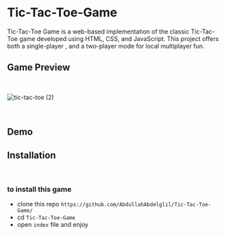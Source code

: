 # Tic-Tac-Toe-Game
Tic-Tac-Toe Game is a web-based implementation of the classic Tic-Tac-Toe game developed using HTML, CSS, and JavaScript. This project offers both a single-player , and a two-player mode for local multiplayer fun.

## Game Preview

<br>

![tic-tac-toe (2)](https://github.com/AbdullahAbdelglil/Tic-Tac-Toe-Game/assets/118194521/21a14eb0-162e-4c45-8518-15fa96fe8bea)

<br>

## Demo



## Installation

<br>

### to install this game 
- clone this repo `https://github.com/AbdullahAbdelglil/Tic-Tac-Toe-Game/`
- cd `Tic-Tac-Toe-Game`
- open `index` file and enjoy 
